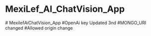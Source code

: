 ﻿# MexiLef_AI_ChatVision_App
#   M e x i l e f _ A i _ C h a t V i s i o n _ A p p 
 
 #OpenAi key Updated 3nd
#MONGO_URI changed
#Allowed origin change

